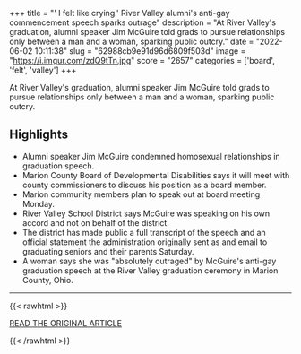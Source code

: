 +++
title = "' I felt like crying.' River Valley alumni's anti-gay commencement speech sparks outrage"
description = "At River Valley's graduation, alumni speaker Jim McGuire told grads to pursue relationships only between a man and a woman, sparking public outcry."
date = "2022-06-02 10:11:38"
slug = "62988cb9e91d96d6809f503d"
image = "https://i.imgur.com/zdQ9tTn.jpg"
score = "2657"
categories = ['board', 'felt', 'valley']
+++

At River Valley's graduation, alumni speaker Jim McGuire told grads to pursue relationships only between a man and a woman, sparking public outcry.

## Highlights

- Alumni speaker Jim McGuire condemned homosexual relationships in graduation speech.
- Marion County Board of Developmental Disabilities says it will meet with county commissioners to discuss his position as a board member.
- Marion community members plan to speak out at board meeting Monday.
- River Valley School District says McGuire was speaking on his own accord and not on behalf of the district.
- The district has made public a full transcript of the speech and an official statement the administration originally sent as and email to graduating seniors and their parents Saturday.
- A woman says she was "absolutely outraged" by McGuire's anti-gay graduation speech at the River Valley graduation ceremony in Marion County, Ohio.

---

{{< rawhtml >}}
  <p class="article-category">
    <a target="_blank" href="https://www.marionstar.com/story/news/local/2022/06/01/river-valley-alumnis-anti-gay-commencement-speech-sparks-outrage/7453381001/">READ THE ORIGINAL ARTICLE</a>
  </p>
{{< /rawhtml >}}
